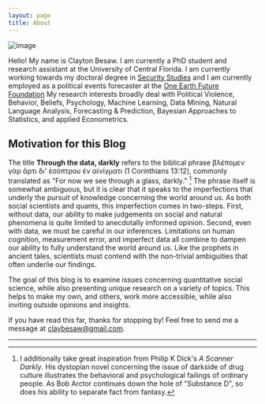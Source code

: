 ```yaml
---
layout: page
title: About
---
```



![image](https://cbesaw.github.io/assets/eln.jpg "an image title")

Hello! My name is Clayton Besaw. I am currently a PhD student and research assistant at the University of Central Florida.
I am currently working towards my doctoral degree in [Security Studies](http://politicalscience.cos.ucf.edu/) and I am currently employed as a political events forecaster at the [One Earth Future Foundation](http://oneearthfuture.org/) My research interests broadly deal with Political Violence, Behavior, Beliefs, Psychology, Machine Learning, Data Mining, Natural Language Analysis, Forecasting & Prediction, Bayesian Approaches to Statistics, and applied Econometrics. 

## Motivation for this Blog

The title **Through the data, darkly** refers to the biblical phrase βλέπομεν γὰρ ἄρτι δι' ἐσόπτρου ἐν αἰνίγματι (1 Corinthians 13:12), commonly translated as "For now we see through a glass, darkly." [^1] The phrase itself is somewhat ambiguous, but it is clear that it speaks to the imperfections that underly the pursuit of knowledge concerning the world around us. As both social scientists and quants, this imperfection comes in two-steps. First, without data, our ability to make judgements on social and natural phenomena is quite limited to anecdotally imformed opinion. Second, even with data, we must be careful in our inferences. Limitations on human cognition, measurement error, and imperfect data all combine to dampen our ability to fully understand the world around us. Like the prophets in ancient tales, scientists must contend with the non-trivial ambiguities that often underlie our findings.        

The goal of this blog is to examine issues concerning quantitative social science, while also presenting unique research on a variety of topics. This helps to make my own, and others, work more accessible, while also inviting outside opinions and insights. 


If you have read this far, thanks for stopping by! Feel free to send me a message at claybesaw@gmail.com. 

***

[^1]:I additionally take great inspiration from Philip K Dick's *A Scanner Darkly*. His dystopian novel concerning the issue of darkside of drug culture illustrates the behavioral and psychological failings of ordinary people. As Bob Arctor continues down the hole of "Substance D", so does his ability to separate fact from fantasy. 
